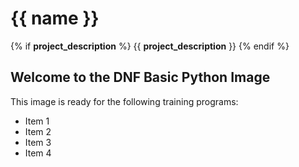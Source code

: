 # {{ name }}
{% if __project_description__ %}
{{ __project_description__ }}
{% endif %}
## Welcome to the DNF Basic Python Image

This image is ready for the following training programs:


- Item 1
- Item 2
- Item 3
- Item 4
